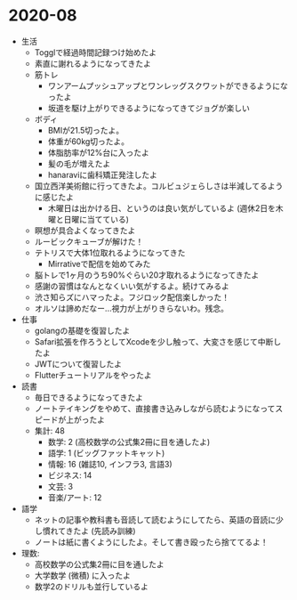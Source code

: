 # 2020-08

* 生活
    * Togglで経過時間記録つけ始めたよ
    * 素直に謝れるようになってきたよ
    * 筋トレ
        * ワンアームプッシュアップとワンレッグスクワットができるようになったよ
        * 坂道を駆け上がりできるようになってきてジョグが楽しい
    * ボディ
        * BMIが21.5切ったよ。
        * 体重が60kg切ったよ。
        * 体脂肪率が12%台に入ったよ
        * 髪の毛が増えたよ
        * hanaraviに歯科矯正発注したよ
    * 国立西洋美術館に行ってきたよ。コルビュジェらしさは半減してるように感じたよ
        * 木曜日は出かける日、というのは良い気がしているよ (週休2日を木曜と日曜に当てている)
    * 瞑想が具合よくなってきたよ
    * ルービックキューブが解けた！
    * テトリスで大体1位取れるようになってきた
        * Mirrativeで配信を始めてみた
    * 脳トレで1ヶ月のうち90%ぐらい20才取れるようになってきたよ
    * 感謝の習慣はなんとなくいい気がするよ。続けてみるよ
    * 渋さ知らズにハマったよ。フジロック配信楽しかった！
    * オルソは諦めだなー...視力が上がりきらないわ。残念。
* 仕事
    * golangの基礎を復習したよ
    * Safari拡張を作ろうとしてXcodeを少し触って、大変さを感じて中断したよ
    * JWTについて復習したよ
    * Flutterチュートリアルをやったよ
* 読書
    * 毎日できるようになってきたよ
    * ノートテイキングをやめて、直接書き込みしながら読むようになってスピードが上がったよ
    * 集計: 48
        * 数学: 2 (高校数学の公式集2冊に目を通したよ)
        * 語学: 1 (ビッグファットキャット)
        * 情報: 16 (雑誌10, インフラ3, 言語3)
        * ビジネス: 14
        * 文芸: 3
        * 音楽/アート: 12
* 語学
    * ネットの記事や教科書も音読して読むようにしてたら、英語の音読に少し慣れてきたよ (先読み訓練)
    * ノートは紙に書くようにしたよ。そして書き殴ったら捨ててるよ！
* 理数:
    * 高校数学の公式集2冊に目を通したよ
    * 大学数学 (微積) に入ったよ
    * 数学2のドリルも並行しているよ
